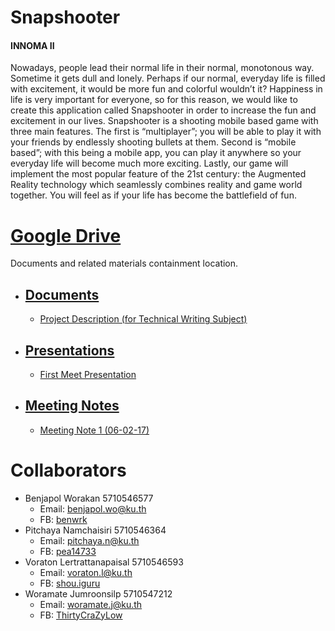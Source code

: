 # Snapshooter
#### INNOMA II
Nowadays, people lead their normal life in their normal, monotonous way. Sometime it gets dull and lonely. Perhaps if our normal, everyday life is filled with excitement, it would be more fun and colorful wouldn’t it? Happiness in life is very important for everyone, so for this reason, we would like to create this application called Snapshooter in order to increase the fun and excitement in our lives. Snapshooter is a shooting mobile based game with three main features. The first is “multiplayer”; you will be able to play it with your friends by endlessly shooting bullets at them. Second is “mobile based”; with this being a mobile app, you can play it anywhere so your everyday life will become much more exciting. Lastly, our game will implement the most popular feature of the 21st century: the Augmented Reality technology which seamlessly combines reality and game world together. You will feel as if your life has become the battlefield of fun.

# [Google Drive](https://docs.google.com/document/d/1ArdrwmB_NtZZnaZ5XMVdGbZSGrW4y5jJe6Q41Ad-JCQ/edit?usp=sharing)
Documents and related materials containment location.

* ## [Documents](https://drive.google.com/drive/folders/0B_PkVFnTWJV4aTc3ajFhaXNMOEE?usp=sharing)
  * [Project Description (for Technical Writing Subject)](https://docs.google.com/document/d/1eC-3lZ1fOxkv7P5k82uP8TfuX34XoFH4L2ag5VmmK4Q/edit?usp=sharing)

* ## [Presentations](https://drive.google.com/drive/folders/0B_PkVFnTWJV4aTc3ajFhaXNMOEE?usp=sharing)
  * [First Meet Presentation](https://docs.google.com/presentation/d/1gEbtNjg9nPwvfnxlfugM9stV9kwTnofgEXJhtg8MVRw/edit#slide=id.p)

* ## [Meeting Notes](https://drive.google.com/drive/folders/0B_PkVFnTWJV4aTc3ajFhaXNMOEE?usp=sharing)
  * [Meeting Note 1 (06-02-17)](https://docs.google.com/document/d/1TExzjV-1owzrqzKVsIyrIjqpVSi00ULWnxBXr-HCMBI/edit?usp=sharing)

# Collaborators
* Benjapol Worakan 5710546577
  * Email: benjapol.wo@ku.th
  * FB: [benwrk](www.facebook.com/benwrk)
* Pitchaya Namchaisiri 5710546364
  * Email: pitchaya.n@ku.th
  * FB: [pea14733](www.facebook.com/pea14733)
* Voraton Lertrattanapaisal 5710546593
  * Email: voraton.l@ku.th
  * FB: [shou.iguru](www.facebook.com/shou.iguru)
* Woramate Jumroonsilp 5710547212
  * Email: woramate.j@ku.th
  * FB: [ThirtyCraZyLow](www.facebook.com/ThirtyCraZyLow)
